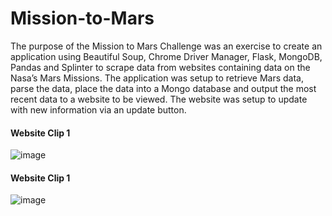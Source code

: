 # Mission-to-Mars

The purpose of the Mission to Mars Challenge was an exercise to create an application using Beautiful Soup, Chrome Driver Manager, Flask, MongoDB, Pandas and Splinter to scrape data from websites containing data on the Nasa’s Mars Missions.  The application was setup to retrieve Mars data, parse the data, place the data into a Mongo database and output the most recent data to a website to be viewed.  The website was setup to update with new information via an update button.

#### Website Clip 1
![image]()<br>


#### Website Clip 1
![image]()<br>

